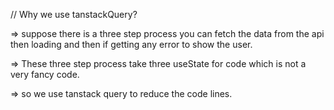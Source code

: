 // Why we use tanstackQuery?

=> suppose there is a three step process you can fetch the data from the api then loading and then if getting any error to show the user.

=> These three step process take three useState for code which is not a very fancy code.

=> so we use tanstack query to reduce the code lines. 